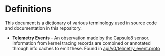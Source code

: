 # Definitions

This document is a dictionary of various terminology used in source code and documentation in this repository. 

- __Telemetry Events__ - An observation made by the Capsule8 sensor. Information from kernel tracing records are combined or annotated through info caches to emit these. Found in [api/v0/telmetry_event.proto](api/v0)
 